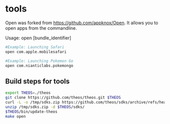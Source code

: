 # tools

Open was forked from https://github.com/appknox/Open. It allows you to open apps from the commandline.

Usage: open [bundle_identifier]

```sh
#Example: Launching Safari
open com.apple.mobilesafari

#Example: Launching Pokemon Go
open com.nianticlabs.pokemongo
```

## Build steps for tools

```sh
export THEOS=./theos
git clone https://github.com/theos/theos.git $THEOS
curl -L -o /tmp/sdks.zip https://github.com/theos/sdks/archive/refs/heads/master.zip
unzip /tmp/sdks.zip -d $THEOS/sdks/
$THEOS/bin/update-theos
make open
```
